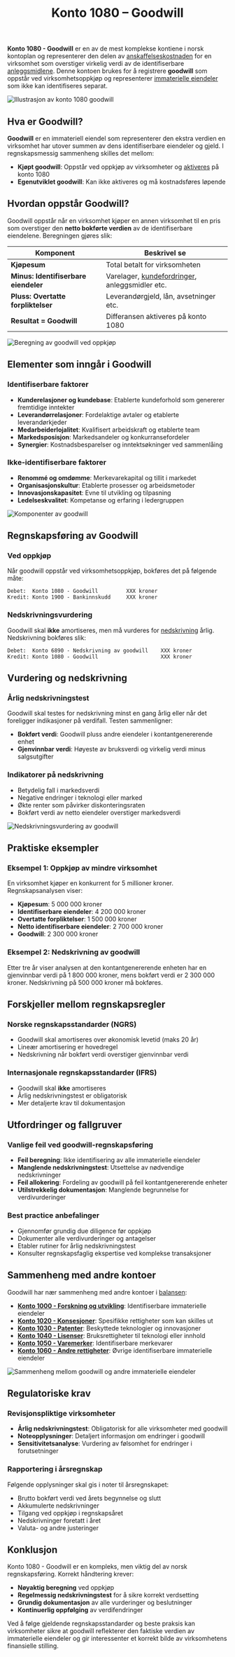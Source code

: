﻿---
title: "Konto 1080 – Goodwill"
seoTitle: "Konto 1080 | Goodwill | Kontoplan | Regnskap"
description: "Konto 1080 i norsk kontoplan (NS 4102) brukes for goodwill ved virksomhetsoppkjøp. Lær beregning, nedskrivningstest, bokføring og presentasjon i regnskap."
summary: "Konto 1080 i norsk kontoplan: beregning, nedskrivningstest og bokføring av goodwill ved oppkjøp."
---

**Konto 1080 - Goodwill** er en av de mest komplekse kontiene i norsk kontoplan og representerer den delen av [anskaffelseskostnaden](/blogs/regnskap/hva-er-anskaffelseskost "Hva er Anskaffelseskost?") for en virksomhet som overstiger virkelig verdi av de identifiserbare [anleggsmidlene](/blogs/regnskap/hva-er-anleggsmidler "Hva er Anleggsmidler?"). Denne kontoen brukes for å registrere **goodwill** som oppstår ved virksomhetsoppkjøp og representerer [immaterielle eiendeler](/blogs/regnskap/hva-er-imaterielle-eiendeler "Hva er Imaterielle Eiendeler?") som ikke kan identifiseres separat.

![Illustrasjon av konto 1080 goodwill](1080-goodwill-image.svg)

## Hva er Goodwill?

**Goodwill** er en immateriell eiendel som representerer den ekstra verdien en virksomhet har utover summen av dens identifiserbare eiendeler og gjeld. I regnskapsmessig sammenheng skilles det mellom:

* **Kjøpt goodwill**: Oppstår ved oppkjøp av virksomheter og [aktiveres](/blogs/regnskap/hva-er-aktivering "Hva er Aktivering i Regnskap?") på konto 1080
* **Egenutviklet goodwill**: Kan ikke aktiveres og må kostnadsføres løpende

## Hvordan oppstår Goodwill?

Goodwill oppstår når en virksomhet kjøper en annen virksomhet til en pris som overstiger den **netto bokførte verdien** av de identifiserbare eiendelene. Beregningen gjøres slik:

| Komponent | Beskrivel se |
|-----------|-------------|
| **Kjøpesum** | Total betalt for virksomheten |
| **Minus: Identifiserbare eiendeler** | Varelager, [kundefordringer](/blogs/kontoplan/1500-kundefordringer "Konto 1500 - Kundefordringer"), anleggsmidler etc. |
| **Pluss: Overtatte forpliktelser** | Leverandørgjeld, lån, avsetninger etc. |
| **Resultat = Goodwill** | Differansen aktiveres på konto 1080 |

![Beregning av goodwill ved oppkjøp](goodwill-beregning.svg)

## Elementer som inngår i Goodwill

### Identifiserbare faktorer
* **Kunderelasjoner og kundebase**: Etablerte kundeforhold som genererer fremtidige inntekter
* **Leverandørrelasjoner**: Fordelaktige avtaler og etablerte leverandørkjeder
* **Medarbeiderlojalitet**: Kvalifisert arbeidskraft og etablerte team
* **Markedsposisjon**: Markedsandeler og konkurransefordeler
* **Synergier**: Kostnadsbesparelser og inntektsøkninger ved sammenlåing

### Ikke-identifiserbare faktorer
* **Renommé og omdømme**: Merkevarekapital og tillit i markedet
* **Organisasjonskultur**: Etablerte prosesser og arbeidsmetoder
* **Innovasjonskapasitet**: Evne til utvikling og tilpasning
* **Ledelseskvalitet**: Kompetanse og erfaring i ledergruppen

![Komponenter av goodwill](goodwill-komponenter.svg)

## Regnskapsføring av Goodwill

### Ved oppkjøp
Når goodwill oppstår ved virksomhetsoppkjøp, bokføres det på følgende måte:

```
Debet:  Konto 1080 - Goodwill         XXX kroner
Kredit: Konto 1900 - Bankinnskudd     XXX kroner
```

### Nedskrivningsvurdering
Goodwill skal **ikke** amortiseres, men må vurderes for [nedskrivning](/blogs/regnskap/hva-er-nedskrivning "Hva er Nedskrivning?") årlig. Nedskrivning bokføres slik:

```
Debet:  Konto 6890 - Nedskrivning av goodwill    XXX kroner
Kredit: Konto 1080 - Goodwill                    XXX kroner
```

## Vurdering og nedskrivning

### Årlig nedskrivningstest
Goodwill skal testes for nedskrivning minst en gang årlig eller når det foreligger indikasjoner på verdifall. Testen sammenligner:

* **Bokført verdi**: Goodwill pluss andre eiendeler i kontantgenererende enhet
* **Gjenvinnbar verdi**: Høyeste av bruksverdi og virkelig verdi minus salgsutgifter

### Indikatorer på nedskrivning
* Betydelig fall i markedsverdi
* Negative endringer i teknologi eller marked
* Økte renter som påvirker diskonteringsraten
* Bokført verdi av netto eiendeler overstiger markedsverdi

![Nedskrivningsvurdering av goodwill](goodwill-nedskrivning.svg)

## Praktiske eksempler

### Eksempel 1: Oppkjøp av mindre virksomhet
En virksomhet kjøper en konkurrent for 5 millioner kroner. Regnskapsanalysen viser:

* **Kjøpesum**: 5 000 000 kroner
* **Identifiserbare eiendeler**: 4 200 000 kroner
* **Overtatte forpliktelser**: 1 500 000 kroner
* **Netto identifiserbare eiendeler**: 2 700 000 kroner
* **Goodwill**: 2 300 000 kroner

### Eksempel 2: Nedskrivning av goodwill
Etter tre år viser analysen at den kontantgenererende enheten har en gjenvinnbar verdi på 1 800 000 kroner, mens bokført verdi er 2 300 000 kroner. Nedskrivning på 500 000 kroner må bokføres.

## Forskjeller mellom regnskapsregler

### Norske regnskapsstandarder (NGRS)
* Goodwill skal amortiseres over økonomisk levetid (maks 20 år)
* Lineær amortisering er hovedregel
* Nedskrivning når bokført verdi overstiger gjenvinnbar verdi

### Internasjonale regnskapsstandarder (IFRS)
* Goodwill skal **ikke** amortiseres
* Årlig nedskrivningstest er obligatorisk
* Mer detaljerte krav til dokumentasjon

## Utfordringer og fallgruver

### Vanlige feil ved goodwill-regnskapsføring
* **Feil beregning**: Ikke identifisering av alle immaterielle eiendeler
* **Manglende nedskrivningstest**: Utsettelse av nødvendige nedskrivninger
* **Feil allokering**: Fordeling av goodwill på feil kontantgenererende enheter
* **Utilstrekkelig dokumentasjon**: Manglende begrunnelse for verdivurderinger

### Best practice anbefalinger
* Gjennomfør grundig due diligence før oppkjøp
* Dokumenter alle verdivurderinger og antagelser
* Etabler rutiner for årlig nedskrivningstest
* Konsulter regnskapsfaglig ekspertise ved komplekse transaksjoner

## Sammenheng med andre kontoer

Goodwill har nær sammenheng med andre kontoer i [balansen](/blogs/regnskap/hva-er-balanse "Hva er Balanse?"):

* **[Konto 1000 - Forskning og utvikling](/blogs/kontoplan/1000-forskning-og-utvikling "Konto 1000 - Forskning og utvikling")**: Identifiserbare immaterielle eiendeler
* **[Konto 1020 - Konsesjoner](/blogs/kontoplan/1020-konsesjoner "Konto 1020 - Konsesjoner")**: Spesifikke rettigheter som kan skilles ut
* **[Konto 1030 - Patenter](/blogs/kontoplan/1030-patenter "Konto 1030 - Patenter")**: Beskyttede teknologier og innovasjoner
* **[Konto 1040 - Lisenser](/blogs/kontoplan/1040-lisenser "Konto 1040 - Lisenser")**: Bruksrettigheter til teknologi eller innhold
* **[Konto 1050 - Varemerker](/blogs/kontoplan/1050-varemerker "Konto 1050 - Varemerker")**: Identifiserbare merkevarer
* **[Konto 1060 - Andre rettigheter](/blogs/kontoplan/1060-andre-rettigheter "Konto 1060 - Andre rettigheter")**: Øvrige identifiserbare immaterielle eiendeler

![Sammenheng mellom goodwill og andre immaterielle eiendeler](goodwill-sammenheng.svg)

## Regulatoriske krav

### Revisjonspliktige virksomheter
* **Årlig nedskrivningstest**: Obligatorisk for alle virksomheter med goodwill
* **Noteopplysninger**: Detaljert informasjon om endringer i goodwill
* **Sensitivitetsanalyse**: Vurdering av følsomhet for endringer i forutsetninger

### Rapportering i årsregnskap
Følgende opplysninger skal gis i noter til årsregnskapet:

* Brutto bokført verdi ved årets begynnelse og slutt
* Akkumulerte nedskrivninger
* Tilgang ved oppkjøp i regnskapsåret
* Nedskrivninger foretatt i året
* Valuta- og andre justeringer

## Konklusjon

Konto 1080 - Goodwill er en kompleks, men viktig del av norsk regnskapsføring. Korrekt håndtering krever:

* **Nøyaktig beregning** ved oppkjøp
* **Regelmessig nedskrivningstest** for å sikre korrekt verdsetting
* **Grundig dokumentasjon** av alle vurderinger og beslutninger
* **Kontinuerlig oppfølging** av verdifendringer

Ved å følge gjeldende regnskapsstandarder og beste praksis kan virksomheter sikre at goodwill reflekterer den faktiske verdien av immaterielle eiendeler og gir interessenter et korrekt bilde av virksomhetens finansielle stilling.






